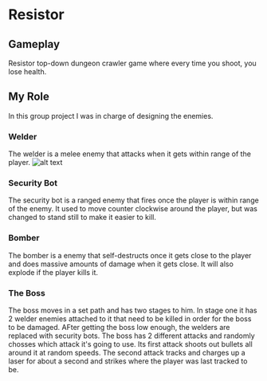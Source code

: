 # Resistor

## Gameplay

Resistor top-down dungeon crawler game where every time you shoot, you lose health.

## My Role

In this group project I was in charge of designing the enemies.

### Welder

The welder is a melee enemy that attacks when it gets within range of the player.
![alt text](https://github.com/TjMasta/Portfolio/blob/master/Resistor/images/Bomber.png "Background")

### Security Bot

The security bot is a ranged enemy that fires once the player is within range of the enemy. It used to move counter clockwise around the player, but was changed to stand still to make it easier to kill.

### Bomber

The bomber is a enemy that self-destructs once it gets close to the player and does massive amounts of damage when it gets close. It will also explode if the player kills it.

### The Boss

The boss moves in a set path and has two stages to him. In stage one it has 2 welder enemies attached to it that need to be killed in order for the boss to be damaged. AFter getting the boss low enough, the welders are replaced with security bots. The boss has 2 different attacks and randomly chosses which attack it's going to use. Its first attack shoots out bullets all around it at random speeds. The second attack tracks and charges up a laser for about a second and strikes where the player was last tracked to be.

